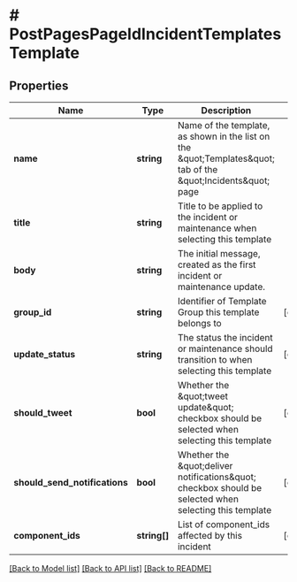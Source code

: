 # # PostPagesPageIdIncidentTemplatesTemplate

## Properties

Name | Type | Description | Notes
------------ | ------------- | ------------- | -------------
**name** | **string** | Name of the template, as shown in the list on the \&quot;Templates\&quot; tab of the \&quot;Incidents\&quot; page |
**title** | **string** | Title to be applied to the incident or maintenance when selecting this template |
**body** | **string** | The initial message, created as the first incident or maintenance update. |
**group_id** | **string** | Identifier of Template Group this template belongs to | [optional]
**update_status** | **string** | The status the incident or maintenance should transition to when selecting this template | [optional]
**should_tweet** | **bool** | Whether the \&quot;tweet update\&quot; checkbox should be selected when selecting this template | [optional]
**should_send_notifications** | **bool** | Whether the \&quot;deliver notifications\&quot; checkbox should be selected when selecting this template | [optional]
**component_ids** | **string[]** | List of component_ids affected by this incident | [optional]

[[Back to Model list]](../../README.md#models) [[Back to API list]](../../README.md#endpoints) [[Back to README]](../../README.md)
